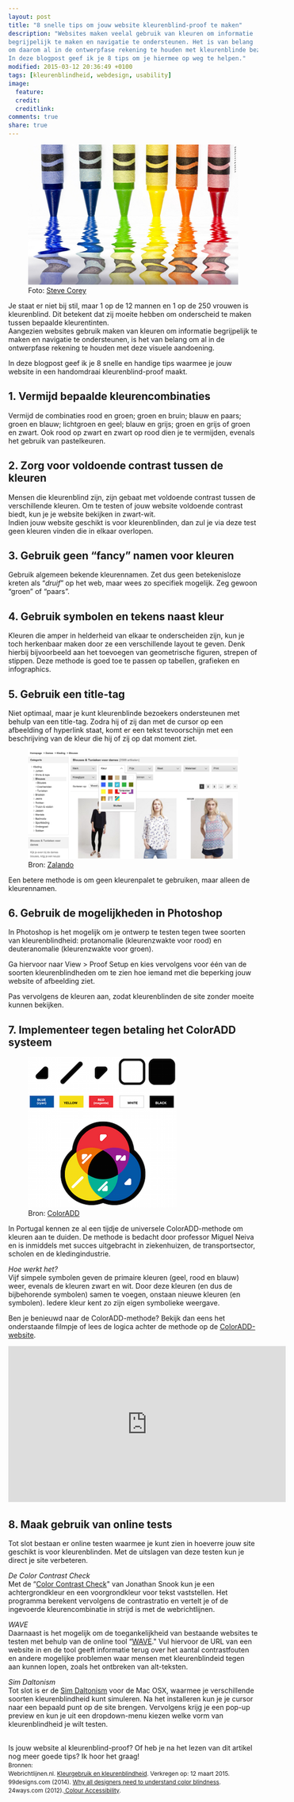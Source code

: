 ```yaml
---
layout: post
title: "8 snelle tips om jouw website kleurenblind-proof te maken"
description: "Websites maken veelal gebruik van kleuren om informatie
begrijpelijk te maken en navigatie te ondersteunen. Het is van belang
om daarom al in de ontwerpfase rekening te houden met kleurenblinde bezoekers. 
In deze blogpost geef ik je 8 tips om je hiermee op weg te helpen."
modified: 2015-03-12 20:36:49 +0100
tags: [kleurenblindheid, webdesign, usability]
image:
  feature: 
  credit: 
  creditlink: 
comments: true
share: true
---
```

<figure>
<img src="/images/kleuren.jpg" alt="Wasco krijtjes in de kleuren
blauw, groen, geel, oranje en rood">
<figcaption>Foto: <a href="http://bit.ly/1GvKhvP">Steve Corey</a></figcaption>
</figure>

Je staat er niet bij stil, maar 1 op de 12 mannen en 1 op de 250 vrouwen is kleurenblind. Dit betekent dat zij moeite hebben om onderscheid te maken tussen bepaalde kleurentinten.<br>
Aangezien websites gebruik maken van kleuren om informatie begrijpelijk te maken en navigatie te ondersteunen, is het van belang om al in de ontwerpfase rekening te houden met deze visuele aandoening.<br>

In deze blogpost geef ik je 8 snelle en handige tips waarmee je jouw website in een handomdraai kleurenblind-proof maakt.

<h2>1. Vermijd bepaalde kleurencombinaties</h2>
Vermijd de combinaties rood en groen; groen en bruin; blauw en paars; groen en blauw; lichtgroen en geel; blauw en grijs; groen en grijs of groen en zwart. 
Ook rood op zwart en zwart op rood dien je te vermijden, evenals het gebruik van pastelkeuren.

<h2>2. Zorg voor voldoende contrast tussen de kleuren</h2>
Mensen die kleurenblind zijn, zijn gebaat met voldoende contrast tussen de verschillende kleuren. Om te testen of jouw website voldoende contrast biedt, kun je je website bekijken in zwart-wit.<br>
Indien jouw website geschikt is voor kleurenblinden, dan zul je via deze test geen kleuren vinden die in elkaar overlopen.

<h2>3. Gebruik geen “fancy” namen voor kleuren</h2>
Gebruik algemeen bekende kleurennamen. Zet dus geen betekenisloze kreten als “<em>druif</em>” op het web, maar wees zo specifiek mogelijk. Zeg gewoon “groen” of “paars”.

<h2>4. Gebruik symbolen en tekens naast kleur</h2>
Kleuren die amper in helderheid van elkaar te onderscheiden zijn, kun je toch herkenbaar maken door ze een verschillende layout te geven. Denk hierbij bijvoorbeeld aan het toevoegen van geometrische figuren, strepen of stippen.
Deze methode is goed toe te passen op tabellen, grafieken en infographics. 

<h2>5. Gebruik een title-tag</h2>
Niet optimaal, maar je kunt kleurenblinde bezoekers ondersteunen met behulp van een title-tag. Zodra hij of zij dan met de cursor op een afbeelding of hyperlink staat, komt er een tekst tevoorschijn met een beschrijving van de kleur die hij of zij op dat moment ziet. 

<figure>
<img src="/images/titletag.jpg" alt="Zodra je met je cursor op een kleur gaat staan, laat de website zien welke kleur dit is.">
<figcaption>Bron: <a href="https://www.zalando.nl/">Zalando</a></figcaption>
</figure>

Een betere methode is om geen kleurenpalet te gebruiken, maar alleen de kleurennamen.

<h2>6. Gebruik de mogelijkheden in Photoshop</h2>
In Photoshop is het mogelijk om je ontwerp te testen tegen twee soorten van kleurenblindheid: protanomalie (kleurenzwakte voor rood)  en deuteranomalie (kleurenzwakte voor groen). 

Ga hiervoor naar View > Proof Setup en kies vervolgens voor één van de soorten kleurenblindheden om te zien hoe iemand met die beperking jouw website of afbeelding ziet. 

Pas vervolgens de kleuren aan, zodat kleurenblinden de site zonder moeite kunnen bekijken.

<h2>7. Implementeer tegen betaling het ColorADD systeem</h2>

<figure class="floatright">
<img src="/images/coloradd.png" alt="De ColorADD methode.">
<figcaption>Bron: <a href="http://www.coloradd.net/code.asp">ColorADD</a></figcaption>
</figure>

In Portugal kennen ze al een tijdje de universele ColorADD-methode om kleuren aan te duiden. De methode is bedacht door professor Miguel Neiva en is inmiddels met succes uitgebracht in ziekenhuizen, de transportsector, scholen en de kledingindustrie.

<em>Hoe werkt het?</em><br>
Vijf simpele symbolen geven de primaire kleuren (geel, rood en blauw) weer, evenals de kleuren zwart en wit. Door deze kleuren (en dus de bijbehorende symbolen) samen te voegen, onstaan nieuwe kleuren (en symbolen). Iedere kleur kent zo zijn eigen symbolieke weergave. 

Ben je benieuwd naar de ColorADD-methode? Bekijk dan eens het onderstaande
filmpje of lees de logica achter de methode op de <a
href="http://www.coloradd.net/code.asp">ColorADD-website</a>.

<iframe width="560" height="315" src="https://www.youtube.com/embed/rYBeM07kcuo" frameborder="0" allowfullscreen></iframe>

<h2>8. Maak gebruik van online tests</h2>
Tot slot bestaan er online testen waarmee je kunt zien in hoeverre jouw site geschikt is voor kleurenblinden. Met de uitslagen van deze testen kun je direct je site verbeteren. 

<em>De Color Contrast Check</em><br>
Met de “<a href="http://snook.ca/technical/colour_contrast/colour.html">Color Contrast Check</a>" van Jonathan Snook kun je een achtergrondkleur en een voorgrondkleur voor tekst vaststellen. Het programma berekent vervolgens de contrastratio en vertelt je of de ingevoerde kleurencombinatie in strijd is met de webrichtlijnen. 
 
<em>WAVE</em><br>
Daarnaast is het mogelijk om de toegankelijkheid van bestaande
websites te testen met behulp van de online tool “<a href="http://wave.webaim.org/">WAVE</a>." 
Vul hiervoor de URL van een website in en de tool geeft informatie terug over het aantal contrastfouten en andere mogelijke problemen waar mensen met kleurenblindeid tegen aan kunnen lopen, zoals het ontbreken van alt-teksten. 

<em>Sim Daltonism</em><br>
Tot slot is er de <a href="https://michelf.ca/projects/sim-daltonism/">Sim Daltonism</a> voor de Mac OSX, waarmee je verschillende soorten kleurenblindheid kunt simuleren. 
Na het installeren kun je je cursor naar een bepaald punt op de site brengen. Vervolgens krijg je een pop-up preview en kun je uit een dropdown-menu kiezen welke vorm van kleurenblindheid je wilt testen. 

<br>
Is jouw website al kleurenblind-proof? Of heb je na het lezen van dit artikel nog meer goede tips? Ik hoor het graag!

<br>
<small>Bronnen:<br>
Webrichtlijnen.nl. <a href="https://www.webrichtlijnen.nl/aan-de-slag/kleurgebruik-en-kleurenblindheid#kleurenblindheid">Kleurgebruik en kleurenblindheid</a>. Verkregen op: 12 maart 2015.<br>
99designs.com (2014). <a href="http://99designs.com/designer-blog/2013/04/17/designers-need-to-understand-color-blindness/">Why all designers need to understand color blindness</a>.<br>
24ways.com (2012).<a href="http://24ways.org/2012/colour-accessibility/ 
"> Colour Accessibility</a>.<br>

